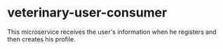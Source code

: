 # veterinary-user-consumer
This microservice receives the user's information when he registers and then creates his profile.
